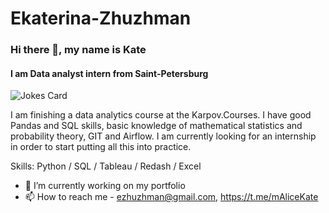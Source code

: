 # Ekaterina-Zhuzhman
### Hi there 👋, my name is Kate
#### I am Data analyst intern from Saint-Petersburg
![Jokes Card](https://readme-jokes.vercel.app/api)

I am finishing a  data analytics course at the Karpov.Courses. I have good Pandas and SQL skills, basic knowledge of mathematical statistics and probability theory, GIT and Airflow. I am currently looking for an internship in order to start putting all this into practice.

Skills: Python / SQL / Tableau / Redash / Excel

- 🔭 I’m currently working on my portfolio
- 📫 How to reach me  - ezhuzhman@gmail.com, https://t.me/mAliceKate




